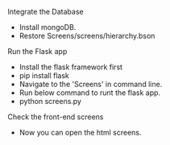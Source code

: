 Integrate the Database
- Install mongoDB.
- Restore Screens/screens/hierarchy.bson

Run the Flask app
- Install the flask framework first
- pip install flask
- Navigate to the 'Screens' in command line.
- Run below command to runt the flask app.
- python screens.py

Check the front-end screens
- Now you can open the html screens.
